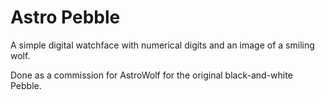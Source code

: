 # Astro Pebble

A simple digital watchface with numerical digits and an image of a smiling wolf. 

Done as a commission for AstroWolf for the original black-and-white Pebble.

